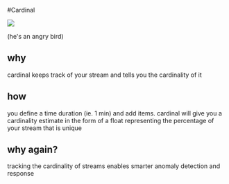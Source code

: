#Cardinal

![](http://cl.ly/image/062e3k0d2S43/NorthernCardinal2.jpg)

(he's an angry bird)

## why
cardinal keeps track of your stream and tells you the cardinality of it

## how
you define a time duration (ie. 1 min) and add items.  cardinal will give you a cardinality estimate in the form of a float representing the percentage of your stream that is unique

## why again?
tracking the cardinality of streams enables smarter anomaly detection and response


